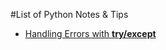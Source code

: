 #List of Python Notes & Tips

* [Handling Errors with **try/except**](https://github.com/byam/Byam-Programming-Notes/python-note/MarkdownFiles/try_except.md)